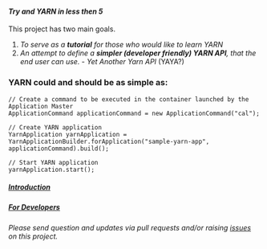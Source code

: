 #### _Try and YARN in less then 5_
This project has two main goals.

1. _To serve as a **tutorial** for those who would like to learn YARN_
2. _An attempt to define a **simpler (developer friendly) YARN API**, that the end user can use._ -  _Yet Another Yarn API_ (YAYA?)

### YARN could and should be as simple as:
```
// Create a command to be executed in the container launched by the Application Master
ApplicationCommand applicationCommand = new ApplicationCommand("cal");

// Create YARN application
YarnApplication yarnApplication = YarnApplicationBuilder.forApplication("sample-yarn-app", applicationCommand).build();

// Start YARN application
yarnApplication.start();

```

##### [Introduction](Introduction)
##### [For Developers](Developers)

_Please send question and updates via pull requests and/or raising [issues](https://github.com/olegz/yarn-tutorial/issues) on this project._
